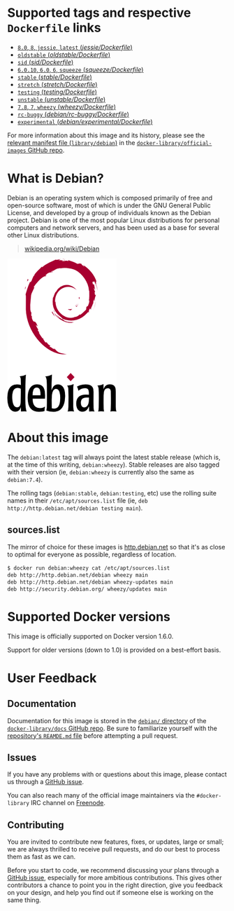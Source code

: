# Supported tags and respective `Dockerfile` links

-	[`8.0`, `8`, `jessie`, `latest` (*jessie/Dockerfile*)](https://github.com/tianon/docker-brew-debian/blob/b637abe5e26f8b283a28d63cdc0413926ed54596/jessie/Dockerfile)
-	[`oldstable` (*oldstable/Dockerfile*)](https://github.com/tianon/docker-brew-debian/blob/b637abe5e26f8b283a28d63cdc0413926ed54596/oldstable/Dockerfile)
-	[`sid` (*sid/Dockerfile*)](https://github.com/tianon/docker-brew-debian/blob/b637abe5e26f8b283a28d63cdc0413926ed54596/sid/Dockerfile)
-	[`6.0.10`, `6.0`, `6`, `squeeze` (*squeeze/Dockerfile*)](https://github.com/tianon/docker-brew-debian/blob/b637abe5e26f8b283a28d63cdc0413926ed54596/squeeze/Dockerfile)
-	[`stable` (*stable/Dockerfile*)](https://github.com/tianon/docker-brew-debian/blob/b637abe5e26f8b283a28d63cdc0413926ed54596/stable/Dockerfile)
-	[`stretch` (*stretch/Dockerfile*)](https://github.com/tianon/docker-brew-debian/blob/b637abe5e26f8b283a28d63cdc0413926ed54596/stretch/Dockerfile)
-	[`testing` (*testing/Dockerfile*)](https://github.com/tianon/docker-brew-debian/blob/b637abe5e26f8b283a28d63cdc0413926ed54596/testing/Dockerfile)
-	[`unstable` (*unstable/Dockerfile*)](https://github.com/tianon/docker-brew-debian/blob/b637abe5e26f8b283a28d63cdc0413926ed54596/unstable/Dockerfile)
-	[`7.8`, `7`, `wheezy` (*wheezy/Dockerfile*)](https://github.com/tianon/docker-brew-debian/blob/b637abe5e26f8b283a28d63cdc0413926ed54596/wheezy/Dockerfile)
-	[`rc-buggy` (*debian/rc-buggy/Dockerfile*)](https://github.com/tianon/dockerfiles/blob/b957ce88af19e9b78f51750cfe54546e361fb9cc/debian/rc-buggy/Dockerfile)
-	[`experimental` (*debian/experimental/Dockerfile*)](https://github.com/tianon/dockerfiles/blob/b957ce88af19e9b78f51750cfe54546e361fb9cc/debian/experimental/Dockerfile)

For more information about this image and its history, please see the [relevant manifest file (`library/debian`)](https://github.com/docker-library/official-images/blob/master/library/debian) in the [`docker-library/official-images` GitHub repo](https://github.com/docker-library/official-images).

# What is Debian?

Debian is an operating system which is composed primarily of free and open-source software, most of which is under the GNU General Public License, and developed by a group of individuals known as the Debian project. Debian is one of the most popular Linux distributions for personal computers and network servers, and has been used as a base for several other Linux distributions.

> [wikipedia.org/wiki/Debian](https://en.wikipedia.org/wiki/Debian)

![logo](https://raw.githubusercontent.com/docker-library/docs/master/debian/logo.png)

# About this image

The `debian:latest` tag will always point the latest stable release (which is, at the time of this writing, `debian:wheezy`). Stable releases are also tagged with their version (ie, `debian:wheezy` is currently also the same as `debian:7.4`).

The rolling tags (`debian:stable`, `debian:testing`, etc) use the rolling suite names in their `/etc/apt/sources.list` file (ie, `deb
http://http.debian.net/debian testing main`).

## sources.list

The mirror of choice for these images is [http.debian.net](http://http.debian.net) so that it's as close to optimal for everyone as possible, regardless of location.

	$ docker run debian:wheezy cat /etc/apt/sources.list
	deb http://http.debian.net/debian wheezy main
	deb http://http.debian.net/debian wheezy-updates main
	deb http://security.debian.org/ wheezy/updates main

# Supported Docker versions

This image is officially supported on Docker version 1.6.0.

Support for older versions (down to 1.0) is provided on a best-effort basis.

# User Feedback

## Documentation

Documentation for this image is stored in the [`debian/` directory](https://github.com/docker-library/docs/tree/master/debian) of the [`docker-library/docs` GitHub repo](https://github.com/docker-library/docs). Be sure to familiarize yourself with the [repository's `REAMDE.md` file](https://github.com/docker-library/docs/blob/master/README.md) before attempting a pull request.

## Issues

If you have any problems with or questions about this image, please contact us through a [GitHub issue](https://github.com/tianon/docker-brew-debian/issues).

You can also reach many of the official image maintainers via the `#docker-library` IRC channel on [Freenode](https://freenode.net).

## Contributing

You are invited to contribute new features, fixes, or updates, large or small; we are always thrilled to receive pull requests, and do our best to process them as fast as we can.

Before you start to code, we recommend discussing your plans through a [GitHub issue](https://github.com/tianon/docker-brew-debian/issues), especially for more ambitious contributions. This gives other contributors a chance to point you in the right direction, give you feedback on your design, and help you find out if someone else is working on the same thing.
